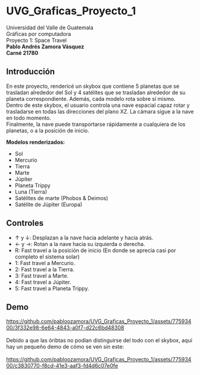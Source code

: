 # UVG_Graficas_Proyecto_1
Universidad del Valle de Guatemala<br>
Gráficas por computadora<br>
Proyecto 1: Space Travel<br>
**Pablo Andrés Zamora Vásquez**<br>
**Carné 21780**

## Introducción
En este proyecto, rendericé un skybox que contiene 5 planetas que se trasladan alrededor del Sol y 4 satélites que se trasladan alrededor de su planeta correspondiente. Además, cada modelo rota sobre sí mismo. <br>
Dentro de este skybox, el usuario controla una nave espacial capaz rotar y trasladarse en todas las direcciones del plano XZ. La cámara sigue a la nave en todo momento. <br>
Finalmente, la nave puede transportarse rápidamente a cualquiera de los planetas, o a la posición de inicio.

**Modelos renderizados:**<br>
- Sol
- Mercurio
- Tierra
- Marte
- Júpiter
- Planeta Trippy
- Luna (Tierra)
- Satélites de marte (Phobos & Deimos)
- Satélite de Júpiter (Europa)

## Controles
- ↑ y ↓: Desplazan a la nave hacia adelante y hacia atrás.
- ← y →: Rotan a la nave hacia su izquierda o derecha.
- R: Fast travel a la posición de inicio (En donde se aprecia casi por completo el sistema solar)
- 1: Fast travel a Mercurio.
- 2: Fast travel a la Tierra.
- 3: Fast travel a Marte.
- 4: Fast travel a Júpiter.
- 5: Fast travel a Planeta Trippy.

## Demo
https://github.com/pabloozamora/UVG_Graficas_Proyecto_1/assets/77593400/3f332e98-6e64-4843-a0f7-d22c6bd48308
<br><br>
Debido a que las óribtas no podían distinguirse del todo con el skybox, aquí hay un pequeño demo de cómo se ven sin este:
<br><br>
https://github.com/pabloozamora/UVG_Graficas_Proyecto_1/assets/77593400/c3830770-f8cd-41e3-aaf3-fd4d6c07e0fe



